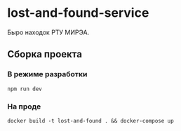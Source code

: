 # lost-and-found-service

Быро находок РТУ МИРЭА.

## Сборка проекта

### В режиме разработки

```shell
npm run dev
```

### На проде

```shell
docker build -t lost-and-found . && docker-compose up
```
